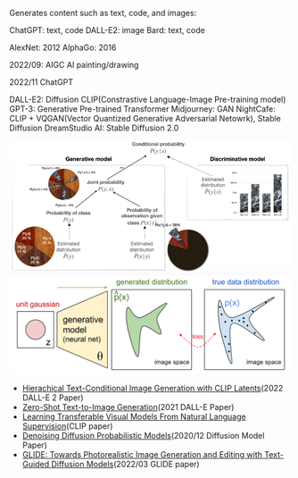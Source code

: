 Generates content such as text, code, and images:

ChatGPT: text, code
DALL-E2: image
Bard: text, code

AlexNet: 2012
AlphaGo: 2016

2022/09: AIGC AI painting/drawing

2022/11 ChatGPT

DALL-E2: Diffusion CLIP(Constrastive Language-Image Pre-training model)
GPT-3: Generative Pre-trained Transformer
Midjourney: GAN
NightCafe: CLIP + VQGAN(Vector Quantized Generative Adversarial Netowrk), Stable Diffusion
DreamStudio AI: Stable Diffusion 2.0

<img src="pic/1__nXM1QK_jEGjH_-imJDQ5A.png">

<img src="pic/gen_models_diag_2.svg">


* [Hierachical Text-Conditional Image Generation with CLIP Latents](https://arxiv.org/pdf/2204.06125.pdf)(2022 DALL-E 2 Paper)
* [Zero-Shot Text-to-Image Generation](https://arxiv.org/pdf/2102.12092v2.pdf)(2021 DALL-E Paper)
* [Learning Transferable Visual Models From Natural Language Supervision](https://arxiv.org/pdf/2103.00020.pdf)(CLIP paper)
* [Denoising Diffusion Probabilistic Models](https://arxiv.org/pdf/2006.11239.pdf)(2020/12 Diffusion Model Paper)
* [GLIDE: Towards Photorealistic Image Generation and Editing with Text-Guided Diffusion Models](https://arxiv.org/pdf/2112.10741.pdf)(2022/03 GLIDE paper)
